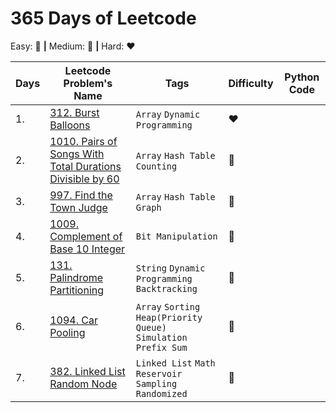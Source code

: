 # 365 Days of Leetcode 

Easy: 💚 **|** Medium: 🧡 **|** Hard: ❤️

| Days | Leetcode Problem's Name | Tags | Difficulty | Python Code |
| ---- | ----------------------- | ---- | ---------- | ----------- |
| 1.   | [312. Burst Balloons](https://leetcode.com/problems/burst-balloons/) | `Array` `Dynamic Programming` | ❤️ |
| 2.   | [1010. Pairs of Songs With Total Durations Divisible by 60](https://leetcode.com/problems/pairs-of-songs-with-total-durations-divisible-by-60/) | `Array` `Hash Table` `Counting` | 🧡 |
| 3.   | [997. Find the Town Judge](https://leetcode.com/problems/find-the-town-judge/) | `Array` `Hash Table` `Graph` | 💚 |
| 4.   | [1009. Complement of Base 10 Integer](https://leetcode.com/problems/complement-of-base-10-integer/) | `Bit Manipulation` | 💚 |
| 5.   | [131. Palindrome Partitioning](https://leetcode.com/problems/palindrome-partitioning/) | `String` `Dynamic Programming` `Backtracking`| 🧡 |
| 6.   | [1094. Car Pooling](https://leetcode.com/problems/car-pooling/) | `Array` `Sorting` `Heap(Priority Queue)` `Simulation` `Prefix Sum` | 🧡 |
| 7.   | [382. Linked List Random Node](https://leetcode.com/problems/linked-list-random-node/) | `Linked List` `Math` `Reservoir Sampling` `Randomized` | 🧡 |
